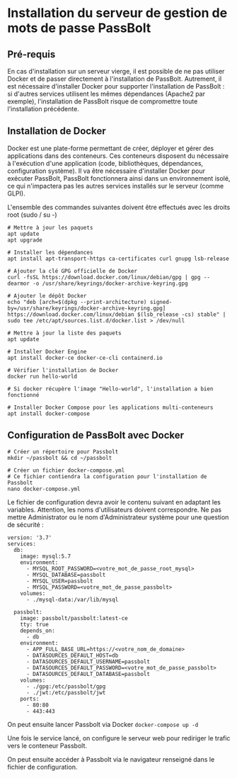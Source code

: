 # **Installation du serveur de gestion de mots de passe PassBolt**
## **Pré-requis**
En cas d'installation sur un serveur vierge, il est possible de ne pas utiliser Docker et de passer directement à l'installation de PassBolt. 
Autrement, il est nécessaire d'installer Docker pour supporter l'installation de PassBolt : si d'autres services utilisent les mêmes dépendances (Apache2 par exemple), l'installation de PassBolt risque de compromettre toute l'installation précédente.

## **Installation de Docker**
Docker est une plate-forme permettant de créer, déployer et gérer des applications dans des conteneurs. Ces conteneurs disposent du nécessaire à l'exécution d'une application (code, bibliothèques, dépendances, configuration système).
Il va être nécessaire d'installer Docker pour exécuter PassBolt, PassBolt fonctionnera ainsi dans un environnement isolé, ce qui n'impactera pas les autres services installés sur le serveur (comme GLPI).

L'ensemble des commandes suivantes doivent être effectués avec les droits root (sudo / su -)
```
# Mettre à jour les paquets
apt update
apt upgrade

# Installer les dépendances
apt install apt-transport-https ca-certificates curl gnupg lsb-release

# Ajouter la clé GPG officielle de Docker
curl -fsSL https://download.docker.com/linux/debian/gpg | gpg --dearmor -o /usr/share/keyrings/docker-archive-keyring.gpg

# Ajouter le dépôt Docker
echo "deb [arch=$(dpkg --print-architecture) signed-by=/usr/share/keyrings/docker-archive-keyring.gpg] https://download.docker.com/linux/debian $(lsb_release -cs) stable" | sudo tee /etc/apt/sources.list.d/docker.list > /dev/null

# Mettre à jour la liste des paquets
apt update

# Installer Docker Engine
apt install docker-ce docker-ce-cli containerd.io

# Vérifier l'installation de Docker
docker run hello-world

# Si docker récupère l'image "Hello-world", l'installation a bien fonctionné

# Installer Docker Compose pour les applications multi-conteneurs
apt install docker-compose
```

## **Configuration de PassBolt avec Docker**

```
# Créer un répertoire pour Passbolt
mkdir ~/passbolt && cd ~/passbolt

# Créer un fichier docker-compose.yml 
# Ce fichier contiendra la configuration pour l'installation de Passbolt
nano docker-compose.yml
```

Le fichier de configuration devra avoir le contenu suivant en adaptant les variables. Attention, les noms d'utilisateurs doivent correspondre. Ne pas mettre Administrator ou le nom d'Administrateur système pour une question de sécurité :

```
version: '3.7'
services:
  db:
    image: mysql:5.7
    environment:
      - MYSQL_ROOT_PASSWORD=<votre_mot_de_passe_root_mysql>
      - MYSQL_DATABASE=passbolt
      - MYSQL_USER=passbolt
      - MYSQL_PASSWORD=<votre_mot_de_passe_passbolt>
    volumes:
      - ./mysql-data:/var/lib/mysql

  passbolt:
    image: passbolt/passbolt:latest-ce
    tty: true
    depends_on:
      - db
    environment:
      - APP_FULL_BASE_URL=https://<votre_nom_de_domaine>
      - DATASOURCES_DEFAULT_HOST=db
      - DATASOURCES_DEFAULT_USERNAME=passbolt
      - DATASOURCES_DEFAULT_PASSWORD=<votre_mot_de_passe_passbolt>
      - DATASOURCES_DEFAULT_DATABASE=passbolt
    volumes:
      - ./gpg:/etc/passbolt/gpg
      - ./jwt:/etc/passbolt/jwt
    ports:
      - 80:80
      - 443:443
```

On peut ensuite lancer Passbolt via Docker
```docker-compose up -d```

Une fois le service lancé, on configure le serveur web pour rediriger le trafic vers le conteneur Passbolt.

On peut ensuite accéder à Passbolt via le navigateur renseigné dans le fichier de configuration.